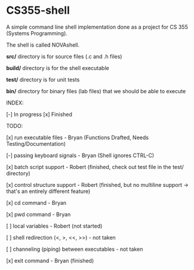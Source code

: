 CS355-shell
===========

A simple command line shell implementation done as a project for CS 355 (Systems Programming).

The shell is called NOVAshell.

**src/** directory is for source files (.c and .h files)

**build/** directory is for the shell executable

**test/** directory is for unit tests

**bin/** directory for binary files (lab files) that we should be able to execute

INDEX:

[-] In progress
[x] Finished

TODO:

[x] run executable files - Bryan (Functions Drafted, Needs Testing/Documentation)

[-] passing keyboard signals - Bryan (Shell ignores CTRL-C)

[x] batch script support - Robert (finished, check out test file in the test/ directory)

[x] control structure support - Robert (finished, but no multiline support -> that's an entirely different feature)

[x] cd command - Bryan

[x] pwd command - Bryan

[ ] local variables - Robert (not started)

[ ] shell redirection (<, >, <<, >>) - not taken

[ ] channeling (piping) between executables - not taken

[x] exit command - Bryan (finished)

